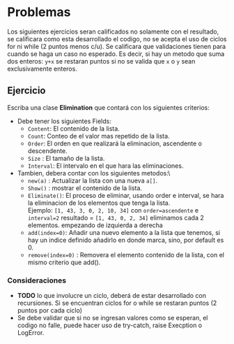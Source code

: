 # Problemas
Los siguientes ejercicios seran calificados no solamente con el resultado, se calificara como esta desarrollado el codigo, no se acepta el uso de ciclos for ni while (2 puntos menos c/u). Se calificara que validaciones tienen para cuando se haga un caso no esperado. Es decir, si hay un metodo que suma dos enteros: `y+x` se restaran puntos si no se valida que `x` o `y` sean exclusivamente enteros.

## Ejercicio
Escriba una clase **Elimination** que contará con los siguientes criterios:
- Debe tener los siguientes Fields:
    - `Content`: El contenido de la lista.
    - `Count`: Conteo de el valor mas repetido de la lista.
    - `Order`: El orden en que realizará la eliminacion, ascendente o descendente.
    - `Size` : El tamaño de la lista.
    - `Interval`: El intervalo en el que hara las eliminaciones.
- Tambien, debera contar con los siguientes metodos:\
    - `new(a)` : Actualizar la lista con una nueva `a[]`.
    - `Show()` : mostrar el contenido de la lista.
    - `Eliminate()`: El proceso de eliminar, usando order e interval, se hara la eliminacion de los elementos que tenga la lista.     
    Ejemplo:
    `[1, 43, 3, 0, 2, 10, 34]` con `order=ascendente` e `interval=2`
    resultado = `[1, 43, 0, 2, 34]` eliminamos cada 2 elementos. empezando de izquierda a derecha
    - `add(index=0)`: Añadir una nuevo elemento a la lista que tenemos, si hay un indice definido añadirlo en donde marca, sino, por default es 0.
    - `remove(index=0)` : Removera el elemento contenido de la lista, con el mismo criterio que add().


### Consideraciones
- **TODO** lo que involucre un ciclo, deberá de estar desarrollado con recursiones. Si se encuentran ciclos for o while se restaran puntos (2 puntos por cada ciclo)
- Se debe validar que si no se ingresan valores como se esperan, el codigo no falle, puede hacer uso de try-catch, raise Execption o LogError.